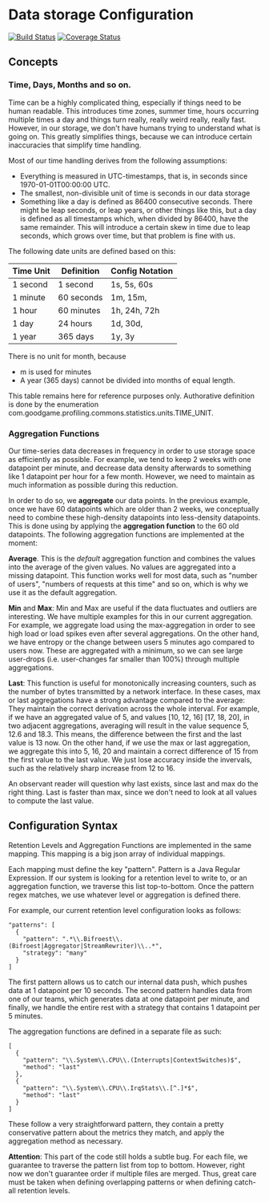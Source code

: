 # Data storage Configuration

[![Build Status](https://travis-ci.org/Bifroest/retentions.svg?branch=master)](https://travis-ci.org/Bifroest/retentions) [![Coverage Status](https://coveralls.io/repos/Bifroest/retentions/badge.svg?branch=master&service=github)](https://coveralls.io/github/Bifroest/retentions?branch=master)
## Concepts

### Time, Days, Months and so on.
Time can be a highly complicated thing, especially if things need to be human readable.
This introduces time zones, summer time, hours occurring multiple times a day and 
things turn really, really weird really, really fast. However, in our storage, we don't 
have humans trying to understand what is going on. This greatly simplifies things, because 
we can introduce certain inaccuracies that simplify time handling. 

Most of our time handling derives from the following assumptions: 

 - Everything is measured in UTC-timestamps, that is, in seconds since
   1970-01-01T00:00:00 UTC.
 - The smallest, non-divisible unit of time is seconds in our data storage
 - Something like a day is defined as 86400 consecutive seconds. There might
   be leap seconds, or leap years, or other things like this, but a day
   is defined as all timestamps which, when divided by 86400, have the same
   remainder. 
   This will introduce a certain skew in time due to leap seconds, which grows
   over time, but that problem is fine with us.

The following date units are defined based on this:

| Time Unit | Definition | Config Notation |
| --------- | ---------- | --------------- |
| 1 second  | 1 second   | 1s, 5s, 60s     |
| 1 minute  | 60 seconds | 1m, 15m,        |
| 1 hour    | 60 minutes | 1h, 24h, 72h    |
| 1 day     | 24 hours   | 1d, 30d,        |
| 1 year    | 365 days   | 1y, 3y          |

There is no unit for month, because
 - m is used for minutes
 - A year (365 days) cannot be divided into months of equal length.

This table remains here for reference purposes only. Authorative definition is done by the 
enumeration com.goodgame.profiling.commons.statistics.units.TIME\_UNIT.

### Aggregation Functions
Our time-series data decreases in frequency in order to use storage space as efficiently as
possible. For example, we tend to keep 2 weeks with one datapoint per minute, and decrease
data density afterwards to something like 1 datapoint per hour for a few month. However, 
we need to maintain as much information as possible during this reduction. 

In order to do so, we **aggregate** our data points. In the previous example, once we have 
60 datapoints which are older than 2 weeks, we conceptually need to combine these high-density
datapoints into less-density datapoints. This is done using by applying the **aggregation function**
to the 60 old datapoints. The following aggregation functions are implemented at the moment:

**Average**. This is the *default* aggregation function and combines the values into the
average of the given values. No values are aggregated into a missing datapoint. This function
works well for most data, such as "number of users", "numbers of requests at this time" and so
on, which is why we use it as the default aggregation.

**Min** and **Max**: Min and Max are useful if the data fluctuates and outliers are interesting.
We have multiple examples for this in our current aggregation. For example, we aggregate
load using the max-aggregation in order to see high load or load spikes even after several
aggregations. On the other hand, we have entropy or the change between users 5 minutes ago
compared to users now. These are aggregated with a minimum, so we can see large user-drops
(i.e. user-changes far smaller than 100%) through multiple aggregations.

**Last**: This function is useful for monotonically increasing counters, such as the number 
of bytes transmitted by a network interface. In these cases, max or last aggregations have
a strong advantage compared to the average: They maintain the correct derivation across the
whole interval. For example, if we have an aggregated value of 5, and values \[10, 12, 16\] 
\[17, 18, 20\], in two adjacent aggregations, averaging will result in the value sequence 
5, 12.6 and 18.3. This means, the difference between the first and the last value is 13 now. 
On the other hand, if we use the max or last aggregation, we aggregate this into 5, 16, 20 
and maintain a correct difference of 15 from the first value to the last value.  We just 
lose accuracy inside the invervals, such as the relatively sharp increase from 12 to 16.

An observant reader will question why last exists, since last and max do the right thing.
Last is faster than max, since we don't need to look at all values to compute the last 
value.

## Configuration Syntax

Retention Levels and Aggregation Functions are implemented in the same mapping. This mapping
is a big json array of individual mappings. 

Each mapping must define the key "pattern". Pattern is a Java Regular Expression. If our
system is looking for a retention level to write to, or an aggregation function, we traverse
this list top-to-bottom. Once the pattern regex matches, we use whatever level or aggregation
is defined there.

For example, our current retention level configuration looks as follows:

```
"patterns": [
  {
    "pattern": ".*\\.Bifroest\\.(Bifroest|Aggregator|StreamRewriter)\\..*",
    "strategy": "many"
  }
]
```

The first pattern allows us to catch our internal data push, which pushes data at 1 datapoint per 10
seconds. The second pattern handles data from one of our teams, which generates data at one
datapoint per minute, and finally, we handle the entire rest with a strategy that contains
1 datapoint per 5 minutes.

The aggregation functions are defined in a separate file as such:

```
[
  {
    "pattern": "\\.System\\.CPU\\.(Interrupts|ContextSwitches)$",
    "method": "last"
  },
  {
    "pattern": "\\.System\\.CPU\\.IrqStats\\.[^.]*$",
    "method": "last"
  }
]
```

These follow a very straightforward pattern, they contain a pretty 
conservative pattern about the metrics they match, and apply the aggregation
method as necessary.

**Attention**: This part of the code still holds a subtle bug. For each file, we guarantee 
to traverse the pattern list  from top to bottom. However, right now we don't guarantee 
order if multiple files are merged. Thus, great care must be taken when defining overlapping
patterns or when defining catch-all retention levels.
